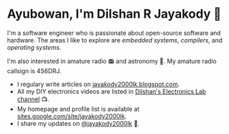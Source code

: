 # Ayubowan, I'm Dilshan R Jayakody 🙏

I'm a software engineer who is passionate about open-source software and hardware. The areas I like to explore are *embedded systems*, *compilers*, and *operating systems*.

I'm also interested in amature radio 📻 and astronomy 🔭. My amature radio callsign is 4S6DRJ.

- I regulary write articles on [jayakody2000lk.blogspot.com](http://jayakody2000lk.blogspot.com/).
- All my DIY electronics videos are listed in [Dilshan's Electronics Lab channel](https://www.youtube.com/channel/UCFZKMrXDGAuHkDaxumKK2GA) 📺. 
- My homepage and profile list is available at [sites.google.com/site/jayakody2000lk](https://sites.google.com/site/jayakody2000lk).
- I share my updates on [@jayakody2000lk](https://twitter.com/jayakody2000lk) 📡.
